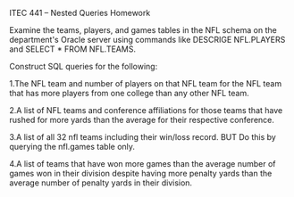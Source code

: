 ITEC 441 – Nested Queries Homework

Examine the teams, players, and games tables in the NFL schema on the department's Oracle server using commands like DESCRIGE NFL.PLAYERS and SELECT * FROM NFL.TEAMS.  

Construct SQL queries for the following: 

1.The NFL team and  number of  players on that NFL team for the NFL team that has more players from one college than any other NFL team.

2.A list of NFL teams and conference affiliations for those teams that have rushed for more yards than the average for their respective conference.

3.A list of all 32 nfl teams including their win/loss record.  BUT Do this by querying the nfl.games table only.

4.A list of teams that have won more games than the average number of games won in their division despite having more penalty yards than the average number of penalty yards in their division.

